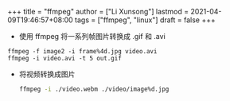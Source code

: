 +++
title = "ffmpeg"
author = ["Li Xunsong"]
lastmod = 2021-04-09T19:46:57+08:00
tags = ["ffmpeg", "linux"]
draft = false
+++

-   使用 ffmpeg 将一系列帧图片转换成 .gif 和 .avi

<!--listend-->

```shell
ffmpeg -f image2 -i frame%4d.jpg video.avi
ffmpeg -i video.avi -t 5 out.gif
```

-   将视频转换成图片

    ```sh
    ffmpeg -i ./video.webm ./video/image%d.jpg
    ```
